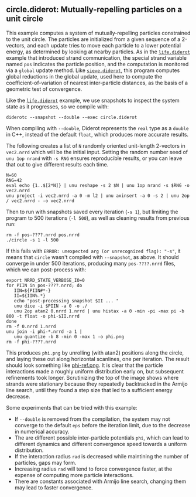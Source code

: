 ## circle.diderot: Mutually-repelling particles on a unit circle

This example computes a system of mutually-repelling particles constrained to
the unit circle. The particles are initialized from a given sequence of a
2-vectors, and each update tries to move each particle to a lower potential
energy, as determined by looking at nearby particles.  As in the
[`life.diderot`](../life) example that introduced strand communication, the
special strand variable named `pos` indicates the particle position, and the
computation is monitored via a `global` update method. Like
[`sieve.diderot`](../sieve), this program computes global reductions in the
global update, used here to compute the coefficient-of-variation of nearest
inter-particle distances, as the basis of a geometric test of convergence.

Like the [`life.diderot`](../life) example, we use snapshots to inspect
the system state as it progresses, so we compile with:

	diderotc --snapshot --double --exec circle.diderot

When compiling with `--double`, Diderot represents the `real` type
as a `double` in C++, instead of the default `float`, which produces
more accurate results.

The following creates a list of `N` randomly oriented unit-length 2-vectors in
`vec2.nrrd` which will be the initial input.  Setting the random number seed
of `unu 1op nrand` with `-s RNG` ensures reproducible results, or you can
leave that out to give different results each time.

	N=60
	RNG=42
	eval echo {1..$[2*N]} | unu reshape -s 2 $N | unu 1op nrand -s $RNG -o vec2.nrrd
	unu project -i vec2.nrrd -a 0 -m l2 | unu axinsert -a 0 -s 2 | unu 2op / vec2.nrrd - -o vec2.nrrd

Then to run with snapshots saved every iteration (`-s 1`), but limiting the program
to 500 iterations (`-l 500`), as well as cleaning results from previous run:

	rm -f pos-????.nrrd pos.nrrd
	./circle -s 1 -l 500

If this fails with `ERROR: unexpected arg (or unrecognized flag): "-s"`, it means that
`circle` wasn't compiled with `--snapshot`, as above.  It should converge in under
500 iterations, producing many `pos-????.nrrd` files, which we can post-process with:

	export NRRD_STATE_VERBOSE_IO=0
	for PIIN in pos-????.nrrd; do
	   IIN=${PIIN#*-}
	   II=${IIN%.*}
	   echo "post-processing snapshot $II ... "
	   unu dice -i $PIIN -a 0 -o ./
	   unu 2op atan2 0.nrrd 1.nrrd | unu histax -a 0 -min -pi -max pi -b 800 -t float -o phi-$II.nrrd
	done
	rm -f 0.nrrd 1.nrrd
	unu join -i phi-*.nrrd -a 1 |
	   unu quantize -b 8 -min 0 -max 1 -o phi.png
	rm -f phi-????.nrrd

This produces `phi.png` by unrolling (with atan2) positions along the circle,
and laying these out along horizontal scanlines, one per iteration. The result
should look something like [phi-ref.png](phi-ref.png). It is clear that the
particle interactions made a roughly uniform distribution early on, but
subsequent refinements took longer. Scrutinizing the top of the image shows
where strands were stationary because they repeatedly backtracked in the
Armijo line search, until they found a step size that led to a sufficient
energy decrease.

Some experiments that can be tried with this example:
* If `--double` is removed from the compilation, the system may not converge to the default `eps` before the iteration limit, due to the decrease in numerical accuracy.
* The are different possible inter-particle potentials `phi`, which can lead to different dynamics and different convergence speed towards a uniform distribution.
* If the interaction radius `rad` is decreased while maintining the number of particles, gaps may form.
* Increasing radius `rad` will tend to force convergence faster, at the expense of computing more particle interactions.
* There are constants associated with Armijo line search, changing them may lead to faster convergence.

